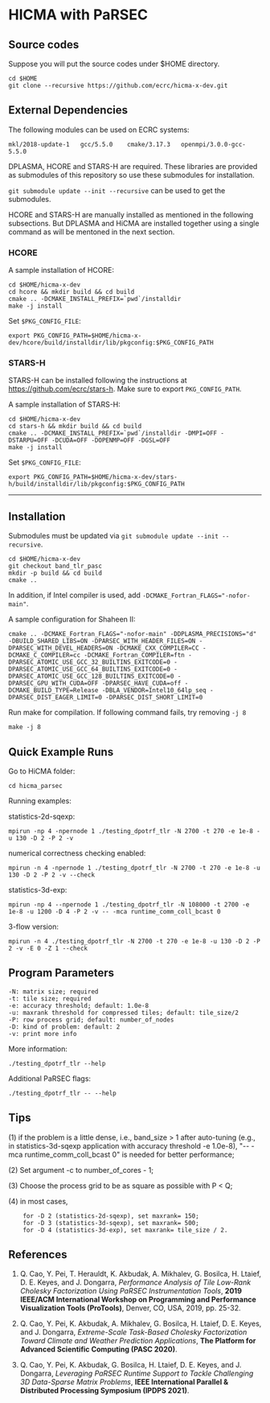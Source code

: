 # HICMA with PaRSEC

## Source codes

Suppose you will put the source codes under $HOME directory.

```
cd $HOME
git clone --recursive https://github.com/ecrc/hicma-x-dev.git
```

## External Dependencies

The following modules can be used on ECRC systems:

```
mkl/2018-update-1   gcc/5.5.0    cmake/3.17.3   openmpi/3.0.0-gcc-5.5.0
```

DPLASMA, HCORE and STARS-H are required. 
These libraries are provided as submodules of this repository 
so use these submodules for installation.

`git submodule update --init --recursive` can be used to get the submodules.

HCORE and STARS-H are manually installed as mentioned in the following subsections.
But DPLASMA and HiCMA are installed together using a single command
as will be mentoned in the next section.

### HCORE

A sample installation of HCORE:

```
cd $HOME/hicma-x-dev
cd hcore && mkdir build && cd build
cmake .. -DCMAKE_INSTALL_PREFIX=`pwd`/installdir 
make -j install
```

Set `$PKG_CONFIG_FILE`:

```
export PKG_CONFIG_PATH=$HOME/hicma-x-dev/hcore/build/installdir/lib/pkgconfig:$PKG_CONFIG_PATH
```

### STARS-H

STARS-H can be installed following the instructions at https://github.com/ecrc/stars-h. Make sure to export `PKG_CONFIG_PATH`.

A sample installation of STARS-H:

```
cd $HOME/hicma-x-dev
cd stars-h && mkdir build && cd build
cmake .. -DCMAKE_INSTALL_PREFIX=`pwd`/installdir -DMPI=OFF -DSTARPU=OFF -DCUDA=OFF -DOPENMP=OFF -DGSL=OFF
make -j install
```

Set `$PKG_CONFIG_FILE`:

```
export PKG_CONFIG_PATH=$HOME/hicma-x-dev/stars-h/build/installdir/lib/pkgconfig:$PKG_CONFIG_PATH
```

---

## Installation

Submodules must be updated via `git submodule update --init --recursive`.

```
cd $HOME/hicma-x-dev
git checkout band_tlr_pasc 
mkdir -p build && cd build 
cmake .. 
```

In addition, if Intel compiler is used, add `-DCMAKE_Fortran_FLAGS="-nofor-main"`. 

A sample configuration for Shaheen II: 
```
cmake .. -DCMAKE_Fortran_FLAGS="-nofor-main" -DDPLASMA_PRECISIONS="d" -DBUILD_SHARED_LIBS=ON -DPARSEC_WITH_HEADER_FILES=ON -DPARSEC_WITH_DEVEL_HEADERS=ON -DCMAKE_CXX_COMPILER=CC -DCMAKE_C_COMPILER=cc -DCMAKE_Fortran_COMPILER=ftn -DPARSEC_ATOMIC_USE_GCC_32_BUILTINS_EXITCODE=0 -DPARSEC_ATOMIC_USE_GCC_64_BUILTINS_EXITCODE=0 -DPARSEC_ATOMIC_USE_GCC_128_BUILTINS_EXITCODE=0 -DPARSEC_GPU_WITH_CUDA=OFF -DPARSEC_HAVE_CUDA=off -DCMAKE_BUILD_TYPE=Release -DBLA_VENDOR=Intel10_64lp_seq -DPARSEC_DIST_EAGER_LIMIT=0 -DPARSEC_DIST_SHORT_LIMIT=0
```

Run make for compilation. If following command fails, try removing `-j 8`

```
make -j 8
```

## Quick Example Runs

Go to HiCMA folder:

```
cd hicma_parsec
```

Running examples:

statistics-2d-sqexp:

```
mpirun -np 4 -npernode 1 ./testing_dpotrf_tlr -N 2700 -t 270 -e 1e-8 -u 130 -D 2 -P 2 -v
```

numerical correctness checking enabled:

```
mpirun -n 4 -npernode 1 ./testing_dpotrf_tlr -N 2700 -t 270 -e 1e-8 -u 130 -D 2 -P 2 -v --check
```

statistics-3d-exp:

```
mpirun -np 4 --npernode 1 ./testing_dpotrf_tlr -N 108000 -t 2700 -e 1e-8 -u 1200 -D 4 -P 2 -v -- -mca runtime_comm_coll_bcast 0
```

3-flow version:

```
mpirun -n 4 ./testing_dpotrf_tlr -N 2700 -t 270 -e 1e-8 -u 130 -D 2 -P 2 -v -E 0 -Z 1 --check
```

## Program Parameters

```
-N: matrix size; required 
-t: tile size; required
-e: accuracy threshold; default: 1.0e-8
-u: maxrank threshold for compressed tiles; default: tile_size/2
-P: row process grid; default: number_of_nodes
-D: kind of problem: default: 2
-v: print more info
```

More information:

```
./testing_dpotrf_tlr --help
```

Additional PaRSEC flags:
```
./testing_dpotrf_tlr -- --help
```



## Tips 

(1) if the problem is a little dense, i.e., band_size > 1 after auto-tuning (e.g., in statistics-3d-sqexp application with accuracy threshold -e 1.0e-8), "-- -mca runtime_comm_coll_bcast 0" is needed for better performance;

(2) Set argument -c to number_of_cores - 1;

(3) Choose the process grid to be as square as possible with P < Q;

(4) in most cases,

```
    for -D 2 (statistics-2d-sqexp), set maxrank= 150;
    for -D 3 (statistics-3d-sqexp), set maxrank= 500;
    for -D 4 (statistics-3d-exp), set maxrank= tile_size / 2. 
```

References
-----------
1. Q. Cao, Y. Pei, T. Herauldt, K. Akbudak, A. Mikhalev, G. Bosilca, H. Ltaief, D. E. Keyes, and J. Dongarra, *Performance Analysis of Tile Low-Rank Cholesky Factorization Using PaRSEC Instrumentation Tools*, **2019 IEEE/ACM International Workshop on Programming and Performance Visualization Tools (ProTools)**, Denver, CO, USA, 2019, pp. 25-32.

2. Q. Cao, Y. Pei, K. Akbudak, A. Mikhalev, G. Bosilca, H. Ltaief, D. E. Keyes, and J. Dongarra, *Extreme-Scale Task-Based Cholesky Factorization Toward Climate and Weather Prediction Applications*, **The Platform for Advanced Scientific Computing (PASC 2020)**.

3. Q. Cao, Y. Pei, K. Akbudak, G. Bosilca, H. Ltaief, D. E. Keyes, and J. Dongarra, *Leveraging PaRSEC Runtime Support to Tackle Challenging 3D Data-Sparse Matrix Problems*, **IEEE International Parallel & Distributed Processing Symposium (IPDPS 2021)**.
